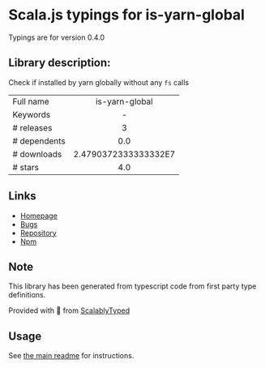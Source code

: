 
# Scala.js typings for is-yarn-global

Typings are for version 0.4.0

## Library description:
Check if installed by yarn globally without any `fs` calls

|                    |                 |
| ------------------ | :-------------: |
| Full name          | is-yarn-global |
| Keywords           | - |
| # releases         | 3 |
| # dependents       | 0.0 |
| # downloads        | 2.4790372333333332E7 |
| # stars            | 4.0 |

## Links
- [Homepage](https://github.com/LitoMore/is-yarn-global#readme)
- [Bugs](https://github.com/LitoMore/is-yarn-global/issues)
- [Repository](https://github.com/LitoMore/is-yarn-global)
- [Npm](https://www.npmjs.com/package/is-yarn-global)
    


## Note
This library has been generated from typescript code from first party type definitions.

Provided with :purple_heart: from [ScalablyTyped](https://github.com/oyvindberg/ScalablyTyped)

## Usage
See [the main readme](../../readme.md) for instructions.



